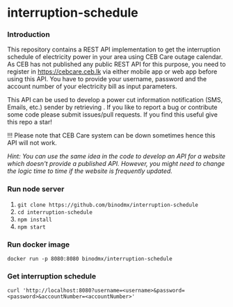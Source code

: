 # interruption-schedule

### Introduction

This repository contains a REST API implementation to get the interruption schedule of electricity power in your area using CEB Care outage calendar. As CEB has not published any public REST API for this purpose, you need to register in https://cebcare.ceb.lk via either mobile app or web app before using this API. You have to provide your username, password and the account number of your electricity bill as input parameters.

This API can be used to develop a power cut information notification (SMS, Emails, etc.) sender by retrieving . If you like to report a bug or contribute some code please submit issues/pull requests. If you find this useful give this repo a star!

!!! Please note that CEB Care system can be down sometimes hence this API will not work.

*Hint: You can use the same idea in the code to develop an API for a website which doesn't provide a published API. However, you might need to change the logic time to time if the website is frequently updated.*

### Run node server
1. `git clone https://github.com/binodmx/interruption-schedule`
2. `cd interruption-schedule`
3. `npm install`
4. `npm start`

### Run docker image
`docker run -p 8080:8080 binodmx/interruption-schedule`

### Get interruption schedule
`curl 'http://localhost:8080?username=<username>&password=<password>&accountNumber=<accountNumber>'`
